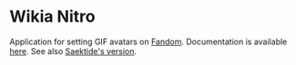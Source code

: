 # Wikia Nitro
Application for setting GIF avatars on [Fandom](https://community.fandom.com). Documentation is available [here](https://dev.fandom.com/wiki/Nitro). See also [Saektide's version](https://github.com/Saektide/wikia-nitro).
